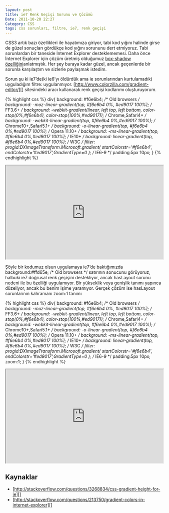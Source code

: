 ```yaml
---
layout: post
title: ie7 Renk Geçişi Sorunu ve Çözümü
Date: 2011-10-20 22:27
Category: CSS
tags: css sorunları, filtre, ie7, renk geçişi
---
```


CSS3 artık bazı özellikleri ile hayatımıza giriyor, tabi kod yığını
halinde girse de güzel sonuçları gördükçe kod yığını sorununu dert
etmiyoruz. Tabi sorunlardan bir taneside İnternet Explorer
desteklememesi. Daha önce İnternet Explorer için çözüm üretmiş olduğumuz
[box-shadow özelliğini][]anlatmıştık. Her şey buraya kadar güzel, ancak
geçenlerde bir sorunla karşılaştım ve sizlerle paylaşmak istedim.

Sorun şu ki ie7’de(ki ie6’yı öldürdük ama ie sorunlarından kurtulamadık)
uyguladığım filtre: uygulanmıyor.
[http://www.colorzilla.com/gradient-editor/][] sitesindeki aracı
kullanarak renk geçişi kodlarımı oluşturuyorum.

{% highlight css %}
div{
    background: #f6e6b4; /* Old browsers */
    background: -moz-linear-gradient(top, #f6e6b4 0%, #ed9017 100%); /* FF3.6+ */
    background: -webkit-gradient(linear, left top, left bottom, color-stop(0%,#f6e6b4), color-stop(100%,#ed9017)); /* Chrome,Safari4+ */
    background: -webkit-linear-gradient(top, #f6e6b4 0%,#ed9017 100%); /* Chrome10+,Safari5.1+ */
    background: -o-linear-gradient(top, #f6e6b4 0%,#ed9017 100%); /* Opera 11.10+ */
    background: -ms-linear-gradient(top, #f6e6b4 0%,#ed9017 100%); /* IE10+ */
    background: linear-gradient(top, #f6e6b4 0%,#ed9017 100%); /* W3C */
    filter: progid:DXImageTransform.Microsoft.gradient( startColorstr='#f6e6b4', endColorstr='#ed9017',GradientType=0 ); /* IE6-9 */
    padding:5px 10px;
}
{% endhighlight %}

<iframe style="width: 100%; height: 300px" src="https://jsfiddle.net/fatihhayri/S9eB2/embedded/result,html,css"></iframe>

Şöyle bir kodumuz olsun uygulamaya ie7’de baktığımızda background:#ffd65e; /* Old browsers */ satırının sonucunu görüyoruz, halbuki ie7
doğrusal renk geçişini destekliyor, ancak hasLayout sorunu nedeni ile bu
özelliği uygulamıyor. Bir yükseklik veya genişlik tanımı yapınca
düzeliyor, ancak bu benim işime yaramıyor. Gerçek çözüm ise hasLayout
sorunlarının kahramanı zoom:1 tanımı

{% highlight css %}
div{
    background: #f6e6b4; /* Old browsers */
    background: -moz-linear-gradient(top, #f6e6b4 0%, #ed9017 100%); /* FF3.6+ */
    background: -webkit-gradient(linear, left top, left bottom, color-stop(0%,#f6e6b4), color-stop(100%,#ed9017)); /* Chrome,Safari4+ */
    background: -webkit-linear-gradient(top, #f6e6b4 0%,#ed9017 100%); /* Chrome10+,Safari5.1+ */
    background: -o-linear-gradient(top, #f6e6b4 0%,#ed9017 100%); /* Opera 11.10+ */
    background: -ms-linear-gradient(top, #f6e6b4 0%,#ed9017 100%); /* IE10+ */
    background: linear-gradient(top, #f6e6b4 0%,#ed9017 100%); /* W3C */
    filter: progid:DXImageTransform.Microsoft.gradient( startColorstr='#f6e6b4', endColorstr='#ed9017',GradientType=0 ); /* IE6-9 */
    padding:5px 10px;
    zoom:1;
}
{% endhighlight %}

<iframe style="width: 100%; height: 300px" src="https://jsfiddle.net/fatihhayri/ReFgk/1/embedded/result,html,css"></iframe>

## Kaynaklar

-   [http://stackoverflow.com/questions/3268834/css-gradient-height-for-ie][]
-   [http://stackoverflow.com/questions/213750/gradient-colors-in-internet-explorer][]

  [box-shadow özelliğini]: http://www.fatihhayrioglu.com/kutulara-golge-vermek-box-shadow/
  [http://www.colorzilla.com/gradient-editor/]: http://www.colorzilla.com/gradient-editor/
  [http://stackoverflow.com/questions/3268834/css-gradient-height-for-ie]: http://stackoverflow.com/questions/3268834/css-gradient-height-for-ie
  [http://stackoverflow.com/questions/213750/gradient-colors-in-internet-explorer]: http://stackoverflow.com/questions/213750/gradient-colors-in-internet-explorer
